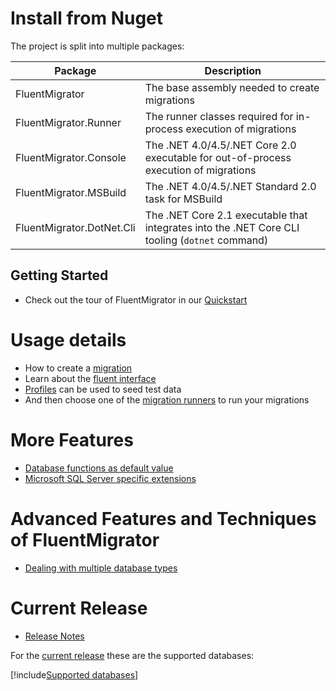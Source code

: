 # Install from Nuget

The project is split into multiple packages:

Package | Description
--------|-------------
FluentMigrator | The base assembly needed to create migrations
FluentMigrator.Runner | The runner classes required for in-process execution of migrations
FluentMigrator.Console | The .NET 4.0/4.5/.NET Core 2.0 executable for out-of-process execution of migrations
FluentMigrator.MSBuild | The .NET 4.0/4.5/.NET Standard 2.0 task for MSBuild
FluentMigrator.DotNet.Cli | The .NET Core 2.1 executable that integrates into the .NET Core CLI tooling (`dotnet` command)

## Getting Started

* Check out the tour of FluentMigrator in our [Quickstart](xref:quickstart.md)

# Usage details

* How to create a [migration](xref:migration-example.md)
* Learn about the [fluent interface](fluent-interface.md)
* [Profiles](profiles.md) can be used to seed test data
* And then choose one of the [migration runners](migration-runners.md) to run your migrations

# More Features

* [Database functions as default value](xref:db-functions)
* [Microsoft SQL Server specific extensions](xref:sql-server-extensions.md)

# Advanced Features and Techniques of FluentMigrator

* [Dealing with multiple database types](multi-db-support.md)

# Current Release

* [Release Notes](https://github.com/fluentmigrator/fluentmigrator/releases)

For the [current release](https://github.com/fluentmigrator/fluentmigrator/releases/latest) these are the supported databases:

[!include[Supported databases](../snippets/supported-databases.md)]
